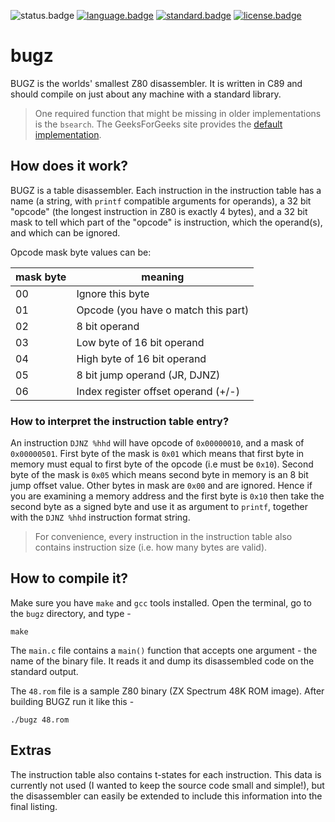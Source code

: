 ![status.badge] [![language.badge]][language.url] [![standard.badge]][standard.url] [![license.badge]][license.url]

# bugz

BUGZ is the worlds' smallest Z80 disassembler. It is written in C89 and 
should compile on just about any machine with a standard library. 

 > One required function that might be missing in older implementations 
 > is the `bsearch`. The GeeksForGeeks site provides the 
 > [default implementation](https://www.geeksforgeeks.org/binary-search/).  

## How does it work?

BUGZ is a table disassembler. Each instruction in the instruction table
has a name (a string, with `printf` compatible arguments for operands), 
a 32 bit "opcode" (the longest instruction in Z80 is exactly 4 bytes), 
and a 32 bit mask to tell which part of the "opcode" is instruction,
which the operand(s), and which can be ignored. 

Opcode mask byte values can be:

| mask byte |  meaning                            |
|-----------|-------------------------------------|
| 00        | Ignore this byte                    |
| 01        | Opcode (you have o match this part) |
| 02        | 8 bit operand                       |
| 03        | Low byte of 16 bit operand          |
| 04        | High byte of 16 bit operand         |
| 05        | 8 bit jump operand (JR, DJNZ)       |
| 06        | Index register offset operand (+/-) |

### How to interpret the instruction table entry?

An instruction `DJNZ %hhd` will have opcode of `0x00000010`, and
a mask of `0x00000501`. First byte of the mask is `0x01` which means
that first byte in memory must equal to first byte of the opcode 
(i.e must be `0x10`). Second byte of the mask is `0x05` which means 
second byte in memory is an 8 bit jump offset value. Other bytes in 
mask are `0x00` and are ignored. Hence if you are examining a memory
address and the first byte is `0x10` then take the second byte as
a signed byte and use it as argument to `printf`, together with the
 `DJNZ %hhd` instruction format string. 

 > For convenience, every instruction in the instruction table
 > also contains instruction size (i.e. how many bytes are valid).

## How to compile it?

Make sure you have `make` and `gcc` tools installed. Open the terminal,
go to the `bugz` directory, and type -

`make`

The `main.c` file contains a `main()` function that accepts one argument -
the name of the binary file. It reads it and dump its disassembled code 
on the standard output.

The `48.rom` file is a sample Z80 binary (ZX Spectrum 48K ROM image). 
After building BUGZ run it like this -  

`./bugz 48.rom`

## Extras

The instruction table also contains t-states for each instruction. This 
data is currently not used (I wanted to keep the source code small and 
simple!), but the disassembler can easily be extended to include this 
information into the final listing.

[language.url]:   https://en.wikipedia.org/wiki/ANSI_C
[language.badge]: https://img.shields.io/badge/language-C-blue.svg

[standard.url]:   https://en.wikipedia.org/wiki/C89/
[standard.badge]: https://img.shields.io/badge/standard-C89-blue.svg

[license.url]:    https://github.com/tstih/nice/blob/master/LICENSE
[license.badge]:  https://img.shields.io/badge/license-MIT-blue.svg

[status.badge]:  https://img.shields.io/badge/status-stable-darkgreen.svg